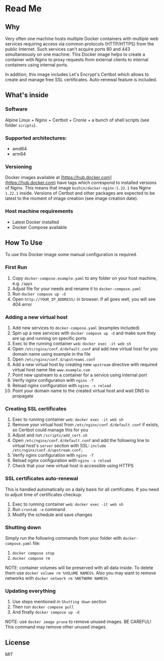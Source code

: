 
# Read Me

## Why

Very often one machine hosts multiple Docker containers with multiple web services requiring access via common protocols (HTTP/HTTPS) from the public Internet. Such services can't acquire ports 80 and 443 simultaneously on one machine. This Docker image helps to create a container with Nginx to proxy requests from external clients to internal containers using internal ports.

In addition, this image includes Let's Encrypt's Certbot which allows to create and manage free SSL certificates. Auto-renewal feature is included.

## What's inside

### Software

Alpine Linux + Nginx + Certbot + Cronie + a bunch of shell scripts (see folder `scripts`).

### Supported architectures:

- amd64
- arm64

### Versioning

Docker images available at [https://hub.docker.com](https://hub.docker.com) have tags which correspond to installed versions of Nginx. This means that image `kozhin/docker-nginx:1.22.1` has Nginx `1.22.1` inside. Versions of Certbot and other packages are expected to be latest to the moment of image creation (see image creation date).

### Host machine requirements

- Latest Docker installed
- Docker Compose available

## How To Use

To use this Docker image some manual configuration is required.

### First Run

1. Copy `docker-compose.example.yaml` to any folder on your host machine, e.g. `/apps`
2. Adjust file for your needs and rename it to `docker-compose.yaml`
3. Run `docker compose up -d`
4. Open `http://YOUR_IP_ADDRESS/` in browser. If all goes well, you will see 404 error

### Adding a new virtual host

1. Add new services to `docker-compose.yaml` (examples included)
2. Spin up a new services with `docker compose up -d` and make sure they are up and running on specific ports
3. Exec to the running container `web`: `docker exec -it web sh`
4. Open `/etc/nginx/conf.d/default.conf` and add new virtual host for you domain name using example in the file
5. Open `/etc/nginx/conf.d/upstreams.conf`
6. Add a new virtual host by creating new `upstream` directive with required virtual host name like `www.example.com`
7. Point new upstream to a container for a service using internal port
8. Verify nginx configuration with `nginx -T`
9. Reload nginx configuration with `nginx -s reload`
10. Point your domain name to the created virtual host and wait DNS to propagate

### Creating SSL certificates

1. Exec to running container `web`: `docker exec -it web sh`
2. Remove your virtual host from `/etc/nginx/conf.d/default.conf` if exists, so Certbot could manage this for you
3. Adjust and run `/scripts/add_cert.sh`
4. Open `/etc/nginx/conf.d/default.conf` and add the following line to virtual host's `server` section with SSL: `include /etc/nginx/conf.d/upstream.conf;`
5. Verify nginx configuration with `nginx -T`
6. Reload nginx configuration with `nginx -s reload`
7. Check that your new virtual host is accessible using HTTPS

### SSL certificates auto-renewal

This is handled automatically on a daily basis for all certificates. If you need to adjust time of certificates checkup:

1. Exec to running container `web`: `docker exec -it web sh`
2. Run `crontab -e` command
3. Modify the schedule and save changes

### Shutting down

Simply run the following commands from your folder with `docker-compose.yaml` file:

1. `docker compose stop`
2. `docker compose rm`

NOTE: container volumes will be preserved with all data inside. To delete them use `docker volume rm %VOLUME NAMES%`. Also you may want to remove networks with `docker network rm %NETWORK NAMES%`

### Updating everything

1. Use steps mentioned in `Shutting down` section
2. Then run `docker compose pull`
3. And finally `docker compose up -d`

NOTE: use `docker image prune` to remove unused images. BE CAREFUL! This command may remove other unused images.

## License

MIT
